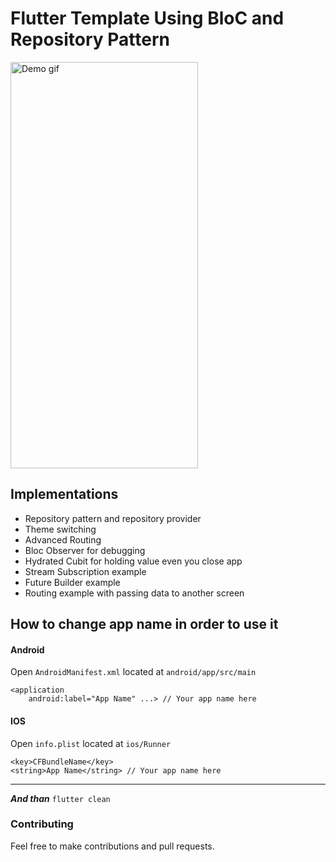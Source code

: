 # Flutter Template Using BloC and Repository Pattern
<img src="assets/app_demo.gif" alt="Demo gif" width=300 height=650/>  

## Implementations
* Repository pattern and repository provider
* Theme switching
* Advanced Routing
* Bloc Observer for debugging
* Hydrated Cubit for holding value even you close app
* Stream Subscription example
* Future Builder example
* Routing example with passing data to another screen

## How to change app name in order to use it

#### Android
Open ```AndroidManifest.xml``` located at ```android/app/src/main```
```
<application
    android:label="App Name" ...> // Your app name here
```

#### IOS
Open ```info.plist``` located at ```ios/Runner```
```
<key>CFBundleName</key>
<string>App Name</string> // Your app name here
```
<hr>  

***And than***  ```flutter clean```

### Contributing
Feel free to make contributions and pull requests.
